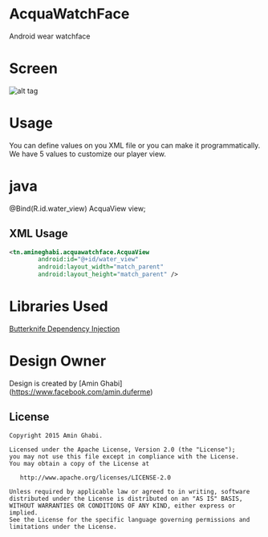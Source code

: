 # AcquaWatchFace

Android wear watchface

# Screen

![alt tag](http://i62.tinypic.com/qx9sfk.png)

# Usage

You can define values on you XML file or you can make it programmatically. We have 5 values to customize
our player view.


# java
 @Bind(R.id.water_view) AcquaView view;

## XML Usage

```xml
<tn.amineghabi.acquawatchface.AcquaView
        android:id="@+id/water_view"
        android:layout_width="match_parent"
        android:layout_height="match_parent" />
```

# Libraries Used

[Butterknife Dependency Injection](https://github.com/JakeWharton/butterknife)

# Design Owner

Design is created by [Amin Ghabi] (https://www.facebook.com/amin.duferme)

License
--------


    Copyright 2015 Amin Ghabi.

    Licensed under the Apache License, Version 2.0 (the "License");
    you may not use this file except in compliance with the License.
    You may obtain a copy of the License at

       http://www.apache.org/licenses/LICENSE-2.0

    Unless required by applicable law or agreed to in writing, software
    distributed under the License is distributed on an "AS IS" BASIS,
    WITHOUT WARRANTIES OR CONDITIONS OF ANY KIND, either express or implied.
    See the License for the specific language governing permissions and
    limitations under the License.



